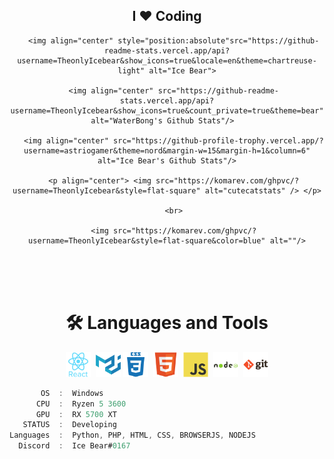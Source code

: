 
<div id="header" align="center">
       <h2>I ♥ Coding</h2>

       <img align="center" style="position:absolute"src="https://github-readme-stats.vercel.app/api?username=TheonlyIcebear&show_icons=true&locale=en&theme=chartreuse-light" alt="Ice Bear">
       
       <img align="center" src="https://github-readme-stats.vercel.app/api?username=TheonlyIcebear&show_icons=true&count_private=true&theme=bear" alt="WaterBong's Github Stats"/>  
       
       <img align="center" src="https://github-profile-trophy.vercel.app/?username=astriogamer&theme=nord&margin-w=15&margin-h=1&column=6" alt="Ice Bear's Github Stats"/>
       
       <p align="center"> <img src="https://komarev.com/ghpvc/?username=TheonlyIcebear&style=flat-square" alt="cutecatstats" /> </p>

       <br>

       <img src="https://komarev.com/ghpvc/?username=TheonlyIcebear&style=flat-square&color=blue" alt=""/>

</div>
<br><br><br>

<div  align="center">
       <h1> 🛠 Languages and Tools </h1>
       <img src="https://github.com/devicons/devicon/blob/master/icons/react/react-original-wordmark.svg" title="React" alt="React" width="40" height="40"/>&nbsp;
       <img src="https://github.com/devicons/devicon/blob/master/icons/materialui/materialui-original.svg" title="Material UI" alt="Material UI" width="40" height="40"/>
       <img src="https://github.com/devicons/devicon/blob/master/icons/css3/css3-plain-wordmark.svg"  title="CSS3" alt="CSS" width="40" height="40"/>&nbsp;
       <img src="https://github.com/devicons/devicon/blob/master/icons/html5/html5-original.svg" title="HTML5" alt="HTML" width="40" height="40"/>&nbsp;
       <img src="https://github.com/devicons/devicon/blob/master/icons/javascript/javascript-original.svg" title="JavaScript" alt="JavaScript" width="40" height="40"/>&nbsp;
       <img src="https://github.com/devicons/devicon/blob/master/icons/nodejs/nodejs-original-wordmark.svg" title="NodeJS" alt="NodeJS" width="40" height="40"/>&nbsp;
       <img src="https://github.com/devicons/devicon/blob/master/icons/git/git-original-wordmark.svg" title="Git" **alt="Git" width="40" height="40"/>
</div>


```csharp
       OS  :  Windows
      CPU  :  Ryzen 5 3600
      GPU  :  RX 5700 XT
   STATUS  :  Developing
Languages  :  Python, PHP, HTML, CSS, BROWSERJS, NODEJS
  Discord  :  Ice Bear#0167
```
